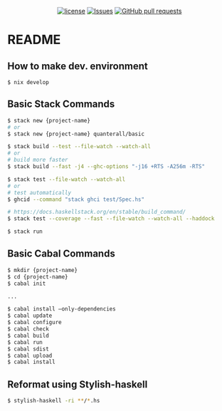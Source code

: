 <p align="center">
  <a href="https://github.com/mingyuchoo/haskell-study-series/blob/main/LICENSE"><img alt="license" src="https://img.shields.io/github/license/mingyuchoo/haskell-study-series"/></a>
  <a href="https://github.com/mingyuchoo/haskell-setup-series/issues"><img alt="Issues" src="https://img.shields.io/github/issues/mingyuchoo/haskell-setup-series?color=appveyor" /></a>
  <a href="https://github.com/mingyuchoo/haskell-setup-series/pulls"><img alt="GitHub pull requests" src="https://img.shields.io/github/issues-pr/mingyuchoo/haskell-setup-series?color=appveyor" /></a>
</p>

# README

## How to make dev. environment

```
$ nix develop
```

## Basic Stack Commands

```bash
$ stack new {project-name}
# or
$ stack new {project-name} quanterall/basic

$ stack build --test --file-watch --watch-all
# or
# build more faster
$ stack build --fast -j4 --ghc-options "-j16 +RTS -A256m -RTS"

$ stack test --file-watch --watch-all
# or
# test automatically
$ ghcid --command "stack ghci test/Spec.hs"

# https://docs.haskellstack.org/en/stable/build_command/
$ stack test --coverage --fast --file-watch --watch-all --haddock

$ stack run
```

## Basic Cabal Commands

```bash
$ mkdir {project-name}
$ cd {project-name}
$ cabal init

...

$ cabal install —only-dependencies
$ cabal update
$ cabal configure
$ cabal check
$ cabal build
$ cabal run
$ cabal sdist
$ cabal upload
$ cabal install
```

## Reformat using Stylish-haskell

```bash
$ stylish-haskell -ri **/*.hs
```
